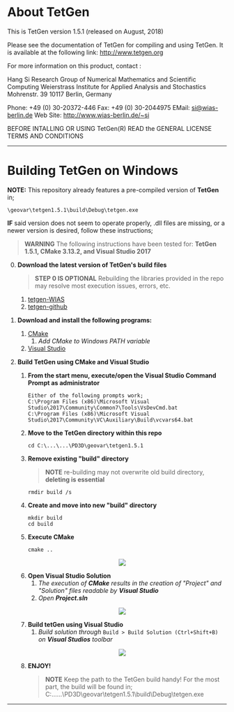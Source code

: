 
# About TetGen #
This is TetGen version 1.5.1 (released on August, 2018)

Please see the documentation of TetGen for compiling and using TetGen.
It is available at the following link:
http://www.tetgen.org

For more information on this product, contact :

  Hang Si
  Research Group of Numerical Mathematics and Scientific Computing
  Weierstrass Institute for Applied Analysis and Stochastics
  Mohrenstr. 39
  10117 Berlin, Germany

 Phone: +49 (0) 30-20372-446   Fax: +49 (0) 30-2044975
 EMail: <si@wias-berlin.de>
 Web Site: http://www.wias-berlin.de/~si

BEFORE INTALLING OR USING TetGen(R) READ the 
GENERAL LICENSE TERMS AND CONDITIONS

---

# Building TetGen on Windows #
**NOTE:** This repository already features a pre-compiled version of **TetGen** in;
```
\geovar\tetgen1.5.1\build\Debug\tetgen.exe
```
**IF** said version does not seem to operate properly, .dll files are missing, or a newer version is desired, follow these instructions;
> **WARNING** The following instructions have been tested for: **TetGen 1.5.1, CMake 3.13.2, and Visual Studio 2017**

0.  **Download the latest version of TetGen's build files**
    > **STEP 0 IS OPTIONAL** Rebuilding the libraries provided in the repo may resolve most execution issues, errors, etc.
    1.   [tetgen-WIAS](http://wias-berlin.de/software/index.jsp?id=TetGen&lang=1#Download)
    2.   [tetgen-github](https://github.com/ufz/tetgen)
    

1.  **Download and install the following programs:**
    1.  [CMake](https://cmake.org/download/)
        1.  _Add CMake to Windows PATH variable_
    2.  [Visual Studio](https://visualstudio.microsoft.com/vs/community/)
    
2.  **Build TetGen using CMake and Visual Studio**
    1.  **From the start menu, execute/open the Visual Studio Command Prompt as administrator**
        ```
        Either of the following prompts work;
        C:\Program Files (x86)\Microsoft Visual Studio\2017\Community\Common7\Tools\VsDevCmd.bat
        C:\Program Files (x86)\Microsoft Visual Studio\2017\Community\VC\Auxiliary\Build\vcvars64.bat
        ```
    2.  **Move to the TetGen directory within this repo**
        ```
        cd C:\...\...\PD3D\geovar\tetgen1.5.1
        ```
    3.  **Remove existing "build" directory**
        > **NOTE** re-building may not overwrite old build directory, **deleting is essential**
        ```
        rmdir build /s
        ```
    4.  **Create and move into new "build" directory**
        ```
        mkdir build
        cd build
        ```
    5.  **Execute CMake**
        ```
        cmake ..
        ```
      <p align="center"><img src="https://github.com/pd3d/geovar/blob/win2/tetgen1.5.1/media/fig_cmake_results.PNG"></p>
    
    6.  **Open Visual Studio Solution**
        1.  _The execution of **CMake** results in the creation of "Project" and "Solution" files readable by **Visual Studio**_
        2.  _Open **Project.sln**_
      
      <p align="center"><img src="https://github.com/pd3d/geovar/blob/win2/tetgen1.5.1/media/fig_vs_solutions.png"></p>
    
    7.  **Build tetGen using Visual Studio**
        1.  _Build solution through_ `Build > Build Solution (Ctrl+Shift+B)` _on **Visual Studios** toolbar_
      
      <p align="center"><img src="https://github.com/pd3d/geovar/blob/win2/tetgen1.5.1/media/fig_vs_build.PNG"></p>
      
    8.  **ENJOY!**
        > **NOTE** Keep the path to the TetGen build handy! For the most part, the build will be found in;
        > C:\...\...\PD3D\geovar\tetgen1.5.1\build\Debug\tetgen.exe
      
       
        
    
     
---

